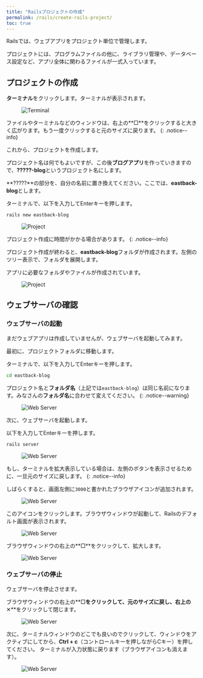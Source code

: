 ```yaml
---
title: "Railsプロジェクトの作成"
permalink: /rails/create-rails-project/
toc: true
---
```

Railsでは、ウェブアプリをプロジェクト単位で管理します。

プロジェクトには、プログラムファイルの他に、ライブラリ管理や、データベース設定など、アプリ全体に関わるファイルが一式入っています。

## プロジェクトの作成
**ターミナル**をクリックします。ターミナルが表示されます。

<figure>
  <img src="{{ '/assets/images/rails/04/terminal.png' | relative_url }}" alt="Terminal">
</figure>

ファイルやターミナルなどのウィンドウは、右上の**□**をクリックすると大きく広がります。もう一度クリックすると元のサイズに戻ります。
{: .notice--info}

これから、プロジェクトを作成します。

プロジェクト名は何でもよいですが、この後**ブログアプリ**を作っていきますので、**?????-blog**というプロジェクト名にします。

**?????**の部分を、自分の名前に置き換えてください。ここでは、**eastback-blog**とします。

ターミナルで、以下を入力してEnterキーを押します。

```bash
rails new eastback-blog
```

<figure>
  <img src="{{ '/assets/images/rails/04/project.png' | relative_url }}" alt="Project">
</figure>

プロジェクト作成に時間がかかる場合があります。
{: .notice--info}

プロジェクト作成が終わると、**eastback-blog**フォルダが作成されます。左側のツリー表示で、フォルダを展開します。

アプリに必要なフォルダやファイルが作成されています。

<figure>
  <img src="{{ '/assets/images/rails/04/project2.png' | relative_url }}" alt="Project">
</figure>

## ウェブサーバの確認
### ウェブサーバの起動
まだウェブアプリは作成していませんが、ウェブサーバを起動してみます。

最初に、プロジェクトフォルダに移動します。

ターミナルで、以下を入力してEnterキーを押します。

```bash
cd eastback-blog
```

プロジェクト名と**フォルダ名**（上記では`eastback-blog`）は同じ名前になります。みなさんの**フォルダ名**に合わせて変えてください。
{: .notice--warning}

<figure>
  <img src="{{ '/assets/images/rails/04/web-server.png' | relative_url }}" alt="Web Server">
</figure>

次に、ウェブサーバを起動します。

以下を入力してEnterキーを押します。

```bash
rails server
```

<figure>
  <img src="{{ '/assets/images/rails/04/web-server2.png' | relative_url }}" alt="Web Server">
</figure>

もし、ターミナルを拡大表示している場合は、左側のボタンを表示させるために、一旦元のサイズに戻します。
{: .notice--info}

しばらくすると、画面左側に`3000`と書かれたブラウザアイコンが追加されます。

<figure>
  <img src="{{ '/assets/images/rails/04/web-server3.png' | relative_url }}" alt="Web Server">
</figure>

このアイコンをクリックします。ブラウザウィンドウが起動して、Railsのデフォルト画面が表示されます。

<figure>
  <img src="{{ '/assets/images/rails/04/web-server4.png' | relative_url }}" alt="Web Server">
</figure>

ブラウザウィンドウの右上の**□**をクリックして、拡大します。

<figure>
  <img src="{{ '/assets/images/rails/04/web-server5.png' | relative_url }}" alt="Web Server">
</figure>

### ウェブサーバの停止
ウェブサーバを停止させます。

ブラウザウィンドウの右上の**□**をクリックして、元のサイズに戻し、右上の**✕**をクリックして閉じます。

<figure>
  <img src="{{ '/assets/images/rails/04/web-server6.png' | relative_url }}" alt="Web Server">
</figure>

次に、ターミナルウィンドウのどこでも良いのでクリックして、ウィンドウをアクティブにしてから、**Ctrl + c**（コントロールキーを押しながらCキー）を押してください。
ターミナルが入力状態に戻ります（ブラウザアイコンも消えます）。

<figure>
  <img src="{{ '/assets/images/rails/04/web-server7.png' | relative_url }}" alt="Web Server">
</figure>
